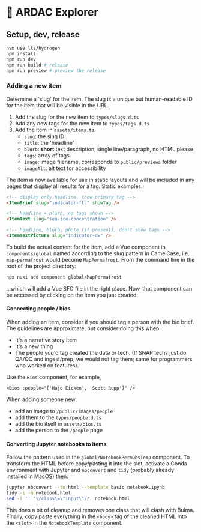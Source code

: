 # 🥗 ARDAC Explorer

## Setup, dev, release

```bash
nvm use lts/hydrogen
npm install
npm run dev
npm run build # release
npm run preview # preview the release
```

### Adding a new item

Determine a 'slug' for the item.  The slug is a unique but human-readable ID for the item that will be visible in the URL.

1. Add the slug for the new item to `types/slugs.d.ts`
2. Add any new tags for the new item to `types/tags.d.ts`
3. Add the item in `assets/items.ts`:
    * `slug`: the slug ID
    * `title`: the 'headline'
    * `blurb`: **short** text description, single line/paragraph, no HTML please
    * `tags`: array of tags
    * `image`: image filename, corresponds to `public/previews` folder
    * `imageAlt`: alt text for accessibility

The item is now available for use in static layouts and will be included in any pages that display all results for a tag.  Static examples:

```html
<!-- display only headline, show primary tag -->
<ItemBrief slug="indicator-ftc" showTag />

<!-- headline + blurb, no tags shown -->
<ItemText slug="sea-ice-concentration" />

<!-- headline, blurb, photo (if present), don't show tags -->
<ItemTextPicture slug="indicator-dw" />
```

To build the actual content for the item, add a Vue component in `components/global` named according to the slug pattern in CamelCase, i.e. `map-permafrost` would become `MapPermafrost`.  From the command line in the root of the project directory:

```bash
npx nuxi add component global/MapPermafrost
```

...which will add a Vue SFC file in the right place.  Now, that component can be accessed by clicking on the item you just created.

#### Connecting people / bios 

When adding an item, consider if you should tag a person with the bio brief.  The guidelines are approximate, but consider doing this when:

 * It's a narrative story item
 * It's a new thing
 * The people you'd tag created the data or tech.  (If SNAP techs just do QA/QC and ingest/prep, we would not tag them; same for programmers who worked on features).  

 Use the `Bios` component, for example,

 `<Bios :people="['Hajo Eicken', 'Scott Rupp']" />`

When adding someone new:

 * add an image to `/public/images/people`
 * add them to the `types/people.d.ts`
 * add the bio itself in `assets/bios.ts`
 * add the person to the `/people` page

#### Converting Jupyter notebooks to items

Follow the pattern used in the `global/NotebookPermObsTemp` component.  To transform the HTML before copy/pasting it into the slot, activate a Conda environment with Jupyter and `nbconvert` and `tidy` (probably already installed in MacOS) then:

```bash
jupyter nbconvert --to html --template basic notebook.ipynb
tidy -i -m notebook.html
sed -i '' 's/class\=\"input\"//' notebook.html
```

This does a bit of cleanup and removes one class that will clash with Bulma.  Finally, copy paste everything in the `<body>` tag of the cleaned HTML into the `<slot>` in the `NotebookTemplate` component.
